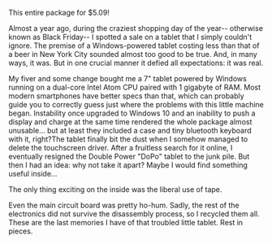 This entire package for $5.09!

Almost a year ago, during the craziest shopping day of the year-- otherwise known as Black Friday-- I spotted a sale on a tablet that I simply couldn't ignore. The premise of a Windows-powered tablet costing less than that of a beer in New York City sounded almost too good to be true. And, in many ways, it was. But in one crucial manner it defied all expectations: it was real.

My fiver and some change bought me a 7" tablet powered by Windows running on a dual-core Intel Atom CPU paired with 1 gigabyte of RAM. Most modern smartphones have better specs than that, which can probably guide you to correctly guess just where the problems with this little machine began. Instability once upgraded to Windows 10 and an inability to push a display and charge at the same time rendered the whole package almost unusable... but at least they included a case and tiny bluetooth keyboard with it, right?The tablet finally bit the dust when I somehow managed to delete the touchscreen driver. After a fruitless search for it online, I eventually resigned the Double Power "DoPo" tablet to the junk pile. But then I had an idea: why not take it apart? Maybe I would find something useful inside...

The only thing exciting on the inside was the liberal use of tape.

Even the main circuit board was pretty ho-hum. Sadly, the rest of the electronics did not survive the disassembly process, so I recycled them all. These are the last memories I have of that troubled little tablet. Rest in pieces.